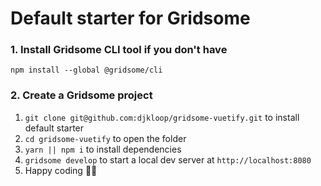 # Default starter for Gridsome

### 1. Install Gridsome CLI tool if you don't have

`npm install --global @gridsome/cli`

### 2. Create a Gridsome project

1. `git clone git@github.com:djkloop/gridsome-vuetify.git` to install default starter
2. `cd gridsome-vuetify` to open the folder
3. `yarn || npm i` to install dependencies
4. `gridsome develop` to start a local dev server at `http://localhost:8080`
5. Happy coding 🎉🙌
